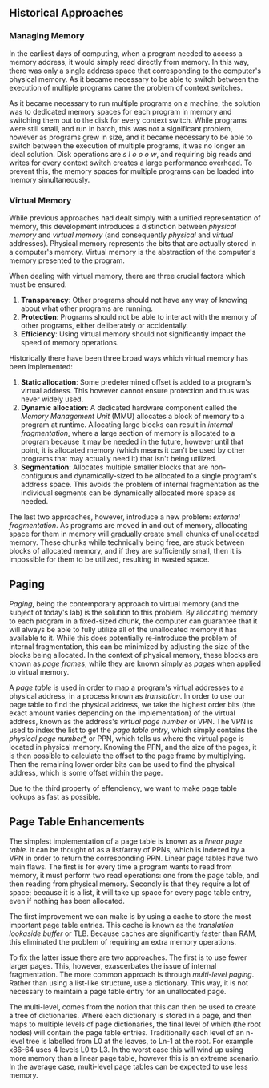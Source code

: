 
## Historical Approaches
### Managing Memory 
In the earliest days of computing, when a program needed to access a memory address, it would simply read directly from memory. In this way, there was only a single address space that corresponding to the computer's physical memory. As it became necessary to be able to switch between the execution of multiple programs came the problem of context switches. 

As it became necessary to run multiple programs on a machine, the solution was to dedicated memory spaces for each program in memory and switching them out to the disk for every context switch. While programs were still small, and run in batch, this was not a significant problem, however as programs grew in size, and it became necessary to be able to switch between the execution of multiple programs, it was no longer an ideal solution. Disk operations are *s l o o o w*, and requiring big reads and writes for every context switch creates a large performance overhead. To prevent this, the memory spaces for multiple programs can be loaded into memory simultaneously. 

### Virtual Memory

While previous approaches had dealt simply with a unified representation of memory, this development introduces a distinction between *physical memory* and *virtual memory* (and consequently *physical* and *virtual* addresses). Physical memory represents the bits that are actually stored in a computer's memory. Virtual memory is the abstraction of the computer's memory presented to the program.

When dealing with virtual memory, there are three crucial factors which must be ensured:

1. **Transparency**: Other programs should not have any way of knowing about what other programs are running.
2. **Protection**: Programs should not be able to interact with the memory of other programs, either deliberately or accidentally.
3. <a name="efficiency-property"></a> **Efficiency**: Using virtual memory should not significantly impact the speed of memory operations.

Historically there have been three broad ways which virtual memory has been implemented:

1. **Static allocation**: Some predetermined offset is added to a program's virtual address. This however cannot ensure protection and thus was never widely used.
2. **Dynamic allocation**: A dedicated hardware component called the *Memory Management Unit* (MMU) allocates a block of memory to a program at runtime. Allocating large blocks can result in *internal fragmentation*, where a large section of memory is allocated to a program because it may be needed in the future, however until that point, it is allocated memory (which means it can't be used by other programs that may actually need it) that isn't being utilized.
3. **Segmentation**: Allocates multiple smaller blocks that are non-contiguous and dynamically-sized to be allocated to a single program's address space. This avoids the problem of internal fragmentation as the individual segments can be dynamically allocated more space as needed.

The last two approaches, however, introduce a new problem: *external fragmentation*. As programs are moved in and out of memory, allocating space for them in memory will gradually create small chunks of unallocated memory. These chunks while technically being free, are stuck between blocks of allocated memory, and if they are sufficiently small, then it is impossible for them to be utilized, resulting in wasted space.

## Paging

*Paging*, being the contemporary approach to virtual memory (and the subject ot today's lab) is the solution to this problem. By allocating memory to each program in a fixed-sized chunk, the computer can guarantee that it will always be able to fully utilize all of the unallocated memory it has available to it. While this does potentially re-introduce the problem of internal fragmentation, this can be minimized by adjusting the size of the blocks being allocated. In the context of physical memory, these blocks are known as *page frames*, while they are known simply as *pages* when applied to virtual memory. 

A *page table* is used in order to map a program's virtual addresses to a physical address, in a process known as *translation*. In order to use our page table to find the physical address, we take the highest order bits (the exact amount varies depending on the implementation) of the virtual address, known as the address's *virtual page number* or VPN. The VPN is used to index the list to get the *page table entry*, which simply contains the *physical page number*[*](## "also known as a physical frame number or PFN") or PPN, which tells us where the virtual page is located in physical memory. Knowing the PFN, and the size of the pages, it is then possible to calculate the offset to the page frame by multiplying. Then the remaining lower order bits can be used to find the physical address, which is some offset within the page.

Due to the third property of effenciency, we want to make page table lookups as fast as possible. 

## Page Table Enhancements
The simplest implementation of a page table is known as a *linear page table*. It can be thought of as a list/array of PPNs, which is indexed by a VPN in order to return the corresponding PPN. Linear page tables have two main flaws. The first is for every time a program wants to read from memory, it must perform two read operations: one from the page table, and then reading from physical memory. Secondly is that they require a lot of space; because it is a list, it will take up space for every page table entry, even if nothing has been allocated.

The first improvement we can make is by using a cache to store the most important page table entries. This cache is known as the *translation lookaside buffer* or TLB. Because caches are significantly faster than RAM, this eliminated the problem of requiring an extra memory operations.

To fix the latter issue there are two approaches. The first is to use fewer larger pages. This, however, exascerbates the issue of internal fragmentation. The more common approach is through *multi-level paging*. Rather than using a list-like structure, use a dictionary. This way, it is not necessary to maintain a page table entry for an unallocated page. 

The multi-level, comes from the notion that this can then be used to create a tree of dictionaries. Where each dictionary is stored in a page, and then maps to multiple levels of page dictionaries, the final level of which (the root nodes) will contain the page table entries. Traditionally each level of an n-level tree is labelled from L0 at the leaves, to Ln-1 at the root. For example x86-64 uses 4 levels L0 to L3. In the worst case this will wind up using more memory than a linear page table, however this is an extreme scenario. In the average case, multi-level page tables can be expected to use less memory. 